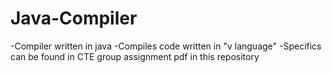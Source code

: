 # Java-Compiler

-Compiler written in java
-Compiles code written in "v language"
-Specifics can be found in CTE group assignment pdf in this repository
